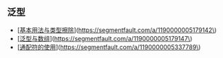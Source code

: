 ## 泛型

* \[[基本用法与类型擦除](https://segmentfault.com/a/1190000005179142)\]\(https://segmentfault.com/a/1190000005179142\)
* \[[泛型与数组](https://segmentfault.com/a/1190000005179147)\]\(https://segmentfault.com/a/1190000005179147\)
* \[[通配符的使用](https://segmentfault.com/a/1190000005337789)\]\(https://segmentfault.com/a/1190000005337789\)



